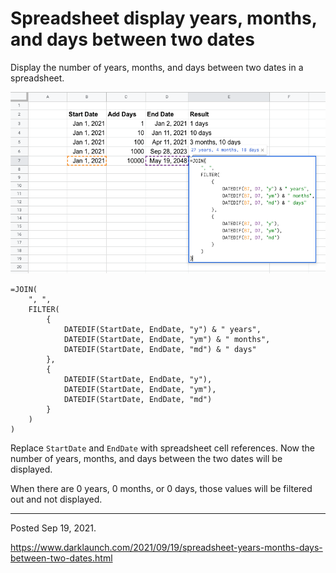 # Spreadsheet display years, months, and days between two dates

Display the number of years, months, and days between two dates in a spreadsheet.

<img alt="" src="/img/uploads/2021-09/spreadsheet-year-month-day-difference.png" />

```
=JOIN(
    ", ",
    FILTER(
        {
            DATEDIF(StartDate, EndDate, "y") & " years",
            DATEDIF(StartDate, EndDate, "ym") & " months",
            DATEDIF(StartDate, EndDate, "md") & " days"
        },
        {
            DATEDIF(StartDate, EndDate, "y"),
            DATEDIF(StartDate, EndDate, "ym"),
            DATEDIF(StartDate, EndDate, "md")
        }
    )
)
```

Replace `StartDate` and `EndDate` with spreadsheet cell references. Now the number of years, months, and days between the two dates will be displayed.

When there are 0 years, 0 months, or 0 days, those values will be filtered out and not displayed.

---

Posted Sep 19, 2021.

https://www.darklaunch.com/2021/09/19/spreadsheet-years-months-days-between-two-dates.html